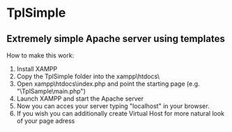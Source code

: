 # TplSimple
Extremely simple Apache server using templates
----------------------------------------
How to make this work:
1) Install XAMPP
2) Copy the TplSimple folder into the xampp\htdocs\
3) Open xampp\htdocs\index.php and point the starting page (e.g. "\TplSample\main.php")
4) Launch XAMPP and start the Apache server
5) Now you can acces your server typing "localhost" in your browser.
6) If you wish you can additionally create Virtual Host for more natural look of your page adress

